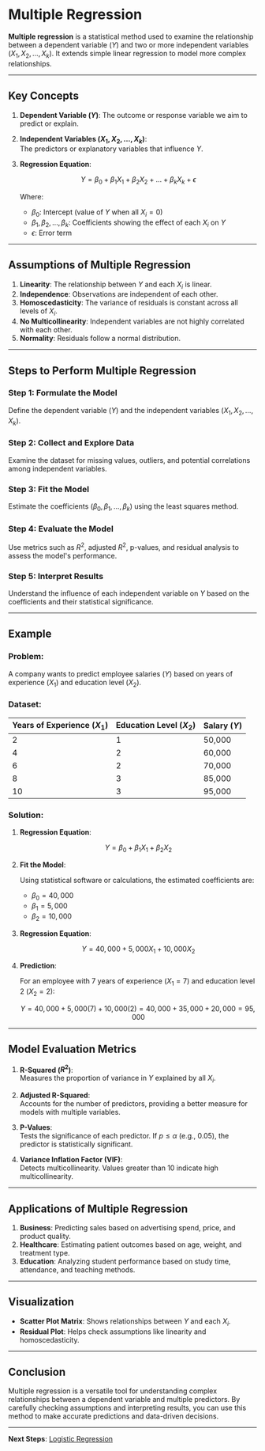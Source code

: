 # Multiple Regression

**Multiple regression** is a statistical method used to examine the relationship between a dependent variable ($Y$) and two or more independent variables ($X_1, X_2, \dots, X_k$). It extends simple linear regression to model more complex relationships.

---

## Key Concepts

1. **Dependent Variable ($Y$)**:
   The outcome or response variable we aim to predict or explain.

2. **Independent Variables ($X_1, X_2, \dots, X_k$)**:  
   The predictors or explanatory variables that influence $Y$.

3. **Regression Equation**:

   $$
   Y = \beta_0 + \beta_1X_1 + \beta_2X_2 + \dots + \beta_kX_k + \epsilon
   $$

   Where:

   - $\beta_0$: Intercept (value of $Y$ when all $X_i = 0$)  
   - $\beta_1, \beta_2, \dots, \beta_k$: Coefficients showing the effect of each $X_i$ on $Y$  
   - $\epsilon$: Error term  

---

## Assumptions of Multiple Regression

1. **Linearity**: The relationship between $Y$ and each $X_i$ is linear.  
2. **Independence**: Observations are independent of each other.  
3. **Homoscedasticity**: The variance of residuals is constant across all levels of $X_i$.  
4. **No Multicollinearity**: Independent variables are not highly correlated with each other.  
5. **Normality**: Residuals follow a normal distribution.

---

## Steps to Perform Multiple Regression

### Step 1: Formulate the Model

Define the dependent variable ($Y$) and the independent variables ($X_1, X_2, \dots, X_k$).

### Step 2: Collect and Explore Data

Examine the dataset for missing values, outliers, and potential correlations among independent variables.

### Step 3: Fit the Model

Estimate the coefficients ($\beta_0, \beta_1, \dots, \beta_k$) using the least squares method.

### Step 4: Evaluate the Model

Use metrics such as $R^2$, adjusted $R^2$, p-values, and residual analysis to assess the model's performance.

### Step 5: Interpret Results

Understand the influence of each independent variable on $Y$ based on the coefficients and their statistical significance.

---

## Example

### Problem:

A company wants to predict employee salaries ($Y$) based on years of experience ($X_1$) and education level ($X_2$).

### Dataset:

| Years of Experience ($X_1$) | Education Level ($X_2$) | Salary ($Y$) |
|-----------------------------|-------------------------|--------------|
| 2                           | 1                       | 50,000       |
| 4                           | 2                       | 60,000       |
| 6                           | 2                       | 70,000       |
| 8                           | 3                       | 85,000       |
| 10                          | 3                       | 95,000       |

### Solution:

1. **Regression Equation**:  

   $$
   Y = \beta_0 + \beta_1X_1 + \beta_2X_2
   $$

2. **Fit the Model**:

   Using statistical software or calculations, the estimated coefficients are:

   - $\beta_0 = 40,000$
   - $\beta_1 = 5,000$
   - $\beta_2 = 10,000$

3. **Regression Equation**:

   $$
   Y = 40,000 + 5,000X_1 + 10,000X_2
   $$

4. **Prediction**:

   For an employee with 7 years of experience ($X_1 = 7$) and education level 2 ($X_2 = 2$):
   
   $$
   Y = 40,000 + 5,000(7) + 10,000(2) = 40,000 + 35,000 + 20,000 = 95,000
   $$

---

## Model Evaluation Metrics

1. **R-Squared ($R^2$)**:  
   Measures the proportion of variance in $Y$ explained by all $X_i$.  

2. **Adjusted R-Squared**:  
   Accounts for the number of predictors, providing a better measure for models with multiple variables.  

3. **P-Values**:  
   Tests the significance of each predictor. If $p \leq \alpha$ (e.g., 0.05), the predictor is statistically significant.  

4. **Variance Inflation Factor (VIF)**:  
   Detects multicollinearity. Values greater than 10 indicate high multicollinearity.

---

## Applications of Multiple Regression

1. **Business**: Predicting sales based on advertising spend, price, and product quality.  
2. **Healthcare**: Estimating patient outcomes based on age, weight, and treatment type.  
3. **Education**: Analyzing student performance based on study time, attendance, and teaching methods.

---

## Visualization

- **Scatter Plot Matrix**: Shows relationships between $Y$ and each $X_i$.  
- **Residual Plot**: Helps check assumptions like linearity and homoscedasticity.  

---

## Conclusion

Multiple regression is a versatile tool for understanding complex relationships between a dependent variable and multiple predictors. By carefully checking assumptions and interpreting results, you can use this method to make accurate predictions and data-driven decisions.

---

**Next Steps**: [Logistic Regression](./3.%20Logistic%20Regression.md)
